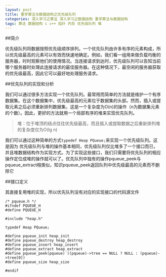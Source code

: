 ```yaml
---
layout: post
title: 重学算法与数据结构之优先级队列
categories: 深入学习之算法 深入学习之数据结构 重学算法与数据结构
tags: 算法 数据结构 c c++ 指针 内存 优先级队列 堆
---
```


##简介

优先级队列将数据按照优先级顺序排列。一个优先队列由许多有序的元素构成，所以优先级最高的元素可以有效而快速地确定。例如，我们看一组用来做负载均衡的服务器，时时观察他们的使用情况。当连接请求到达时，优先级队列可以告知当前哪个服务器时处理此连接请求的最佳服务器。在这种情况下，最空闲的服务器获取的优先级最高，因此它可以最好地处理服务请求。

##优先队列的实现和分析

我们可以通过很多方法实现一个优先队列。最常用而简单的方法就是维护一个有序数据集。在这个数据集中，优先级最高的元素位于数据集的头部。然而，插入或提取元素之后必须重新排列数据集，这是一个复杂度为O(n)的操作（n为数据集元素的个数）。因此，更好的方法就用一个局部有序的堆来实现优先队列。

>堆：位于堆顶的结点往往优先级最高，而且插入或提取数据之后重新排列堆的复杂度仅为O(lg n)

我们可以通过这种简单的方式`typedef Heap PQueue;`来实现一个优先级队列。这是因为 优先级队列与堆的操作基本相同，优先级队列仅比堆多了一个接口而已，并且堆数据结构作为实现方式。为了实现这些接口，我们只需要将优先队列的相应操作定位成堆的操作就可以了。优先队列中独有的操作pqueue_peek与pqueue_extract相类似，知识pqueue_peek返回队列中优先级最高的元素而不删除它

##接口定义

其直接复用堆的实现，所以优先队列没有对应的实现接口的代码源文件

```
/* pqueue.h */
#ifndef PQUEUE_H
#define PQUEUE_H

#include "heap.h"

typedef Heap PQueue;

#define pqueue_init heap_init
#define pqueue_destroy heap_destroy
#define pqueue_insert heap_insert
#define pqueue_extract heap_extract
#define pqueue_peek(pqueue) ((pqueue)->tree == NULL ? NULL : (pqueue)->tree[0])
#define pqueue_size heap_size

#endif
```
